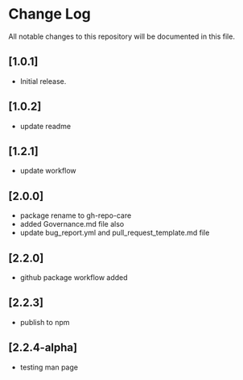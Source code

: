 # Change Log

All notable changes to this repository will be documented in this file.

## [1.0.1]

- Initial release.

## [1.0.2]

- update readme

## [1.2.1]

- update workflow

## [2.0.0]

- package rename to gh-repo-care
- added Governance.md file also
- update bug_report.yml and pull_request_template.md file

## [2.2.0]

- github package workflow added

## [2.2.3]

- publish to npm


## [2.2.4-alpha]

- testing man page
